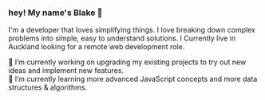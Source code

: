 ### hey! My name's Blake 👋

I'm a developer that loves simplifying things. I love breaking down complex problems into simple, easy to understand solutions. I Currently live in Auckland looking for a remote web development role. 

🔭  I’m currently working on upgrading my existing projects to try out new ideas and implement new features.<br />
🌱  I’m currently learning more advanced JavaScript concepts and more data structures & algorithms.

